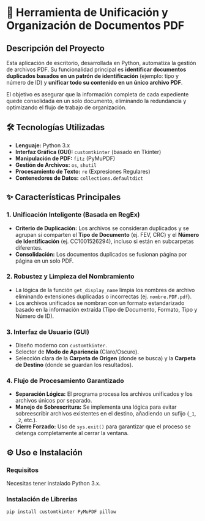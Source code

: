 # 📄 Herramienta de Unificación y Organización de Documentos PDF

## Descripción del Proyecto
Esta aplicación de escritorio, desarrollada en Python, automatiza la gestión de archivos PDF. Su funcionalidad principal es **identificar documentos duplicados basados en un patrón de identificación** (ejemplo: tipo y número de ID) y **unificar todo su contenido en un único archivo PDF**.

El objetivo es asegurar que la información completa de cada expediente quede consolidada en un solo documento, eliminando la redundancia y optimizando el flujo de trabajo de organización.

## 🛠️ Tecnologías Utilizadas

* **Lenguaje:** Python 3.x
* **Interfaz Gráfica (GUI):** `customtkinter` (basado en Tkinter)
* **Manipulación de PDF:** `fitz` (PyMuPDF)
* **Gestión de Archivos:** `os`, `shutil`
* **Procesamiento de Texto:** `re` (Expresiones Regulares)
* **Contenedores de Datos:** `collections.defaultdict`

## ✨ Características Principales

### 1. Unificación Inteligente (Basada en RegEx)
* **Criterio de Duplicación:** Los archivos se consideran duplicados y se agrupan si comparten el **Tipo de Documento** (ej. FEV, CRC) y el **Número de Identificación** (ej. CC1001526294), incluso si están en subcarpetas diferentes.
* **Consolidación:** Los documentos duplicados se fusionan página por página en un solo PDF.

### 2. Robustez y Limpieza del Nombramiento
* La lógica de la función `get_display_name` limpia los nombres de archivo eliminando extensiones duplicadas o incorrectas (ej. `nombre.PDF.pdf`).
* Los archivos unificados se nombran con un formato estandarizado basado en la información extraída (Tipo de Documento, Formato, Tipo y Número de ID).

### 3. Interfaz de Usuario (GUI)
* Diseño moderno con `customtkinter`.
* Selector de **Modo de Apariencia** (Claro/Oscuro).
* Selección clara de la **Carpeta de Origen** (donde se busca) y la **Carpeta de Destino** (donde se guardan los resultados).

### 4. Flujo de Procesamiento Garantizado
* **Separación Lógica:** El programa procesa los archivos unificados y los archivos únicos por separado.
* **Manejo de Sobrescritura:** Se implementa una lógica para evitar sobreescribir archivos existentes en el destino, añadiendo un sufijo (`_1`, `_2`, etc.).
* **Cierre Forzado:** Uso de `sys.exit()` para garantizar que el proceso se detenga completamente al cerrar la ventana.

## ⚙️ Uso e Instalación

### Requisitos
Necesitas tener instalado Python 3.x.

### Instalación de Librerías
```bash
pip install customtkinter PyMuPDF pillow